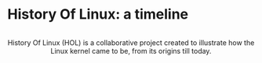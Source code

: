 # History Of Linux: a timeline
<center>
    <img href="https://github.com/MarkGotLasagna/hol/blob/main/.github/HOL.png">
<center>

History Of Linux (HOL) is a collaborative project created to illustrate how the Linux kernel came to be, from its origins till today.
